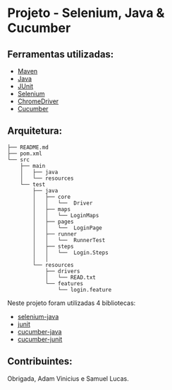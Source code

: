 # Projeto - Selenium, Java & Cucumber

## Ferramentas utilizadas: 
- [Maven](https://maven.apache.org/ "Maven")
- [Java](https://www.java.com/pt_BR/ "Java")
- [JUnit](https://junit.org/junit4/ "JUnit") 
- [Selenium](https://www.seleniumhq.org/ "Selenium")
- [ChromeDriver](https://chromedriver.chromium.org/downloads "ChromeDriver")
- [Cucumber](https://cucumber.io/ "Cucumber")

## Arquitetura:
```
├── README.md
├── pom.xml
└── src
    ├── main
    │   ├── java
    │   └── resources
    └── test
        ├── java
        │   ├── core
        │   │   └──  Driver   
        │   ├── maps
        │   │   └── LoginMaps
        │   ├── pages
        │   │   └──  LoginPage
        │   ├── runner
        │   │   └──  RunnerTest
        │   ├── steps
        │   │   └──  Login.Steps
        │   │       
        └── resources
            ├── drivers
            │   └── READ.txt
            └── features
                └── login.feature
```

Neste projeto foram utilizadas 4 bibliotecas:
- [selenium-java](https://mvnrepository.com/artifact/org.seleniumhq.selenium/selenium-java "selenium-java")
- [junit](https://mvnrepository.com/artifact/junit/junit "junit")
- [cucumber-java](https://mvnrepository.com/artifact/info.cukes/cucumber-java "cucumber-java")
- [cucumber-junit](https://mvnrepository.com/artifact/info.cukes/cucumber-junit "cucumber-junit")

## Contribuintes:

Obrigada, Adam Vinicius e Samuel Lucas.
